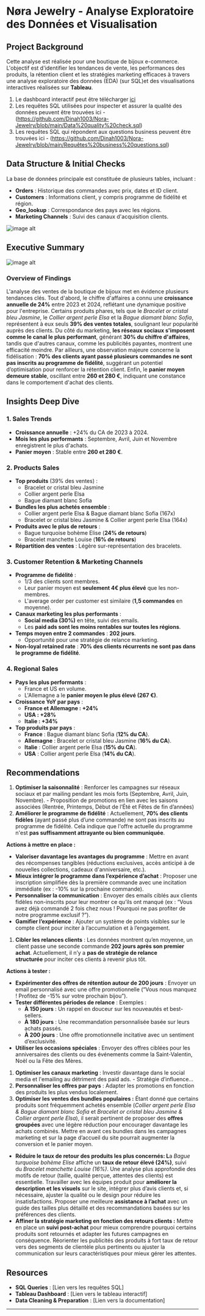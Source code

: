 # Nøra Jewelry - Analyse Exploratoire des Données et Visualisation

## **Project Background**

Cette analyse est réalisée pour une boutique de bijoux e-commerce. L'objectif est d'identifier les tendances de vente, les performances des produits, la rétention client et les stratégies marketing efficaces à travers une analyse exploratoire des données (EDA) (sur SQL)et des visualisations interactives réalisées sur **Tableau**.

1. Le dashboard interactif peut être télécharger [ici](https://public.tableau.com/authoring/NoraJewelryDashboard/Tableaudebord2#1)
2. Les requêtes SQL utilisées pour inspecter et assurer la qualité des données peuvent être trouvées ici - (https://github.com/Dinah1003/Nora-Jewelry/blob/main/Data%20quality%20check.sql)
3. Les requêtes SQL qui répondent aux questions business peuvent être trouvées ici - (https://github.com/Dinah1003/Nora-Jewelry/blob/main/Requêtes%20business%20questions.sql)

## **Data Structure & Initial Checks**

La base de données principale est constituée de plusieurs tables, incluant :

- **Orders** : Historique des commandes avec prix, dates et ID client.
- **Customers** : Informations client, y compris programme de fidélité et région.
- **Geo_lookup** : Correspondance des pays avec les régions.
- **Marketing Channels** : Suivi des canaux d'acquisition clients.

![image alt](https://github.com/Dinah1003/Nora-Jewelry/blob/564c15e263d54633c78bcdf24485d5d8897222b7/Data%20structure.jpg)

## **Executive Summary**

![image alt](https://github.com/Dinah1003/Nora-Jewelry/blob/7c9c125fab56f6a0c207e71bcf2fdd472d12f414/Dashboard.jpg)

### **Overview of Findings**

L'analyse des ventes de la boutique de bijoux met en évidence plusieurs tendances clés. Tout d'abord, le chiffre d'affaires a connu une **croissance annuelle de 24%** entre 2023 et 2024, reflétant une dynamique positive pour l'entreprise. Certains produits phares, tels que le *Bracelet or cristal bleu Jasmine*, le *Collier argent perle Elsa* et la *Bague diamant blanc Sofia*, représentent à eux seuls **39% des ventes totales**, soulignant leur popularité auprès des clients. Du côté du marketing, **les réseaux sociaux s'imposent comme le canal le plus performant**, générant **30% du chiffre d'affaires**, tandis que d'autres canaux, comme les publicités payantes, montrent une efficacité moindre. Par ailleurs, une observation majeure concerne la fidélisation : **70% des clients ayant passé plusieurs commandes ne sont pas inscrits au programme de fidélité**, suggérant un potentiel d’optimisation pour renforcer la rétention client. Enfin, le **panier moyen demeure stable**, oscillant entre **260 et 280 €**, indiquant une constance dans le comportement d'achat des clients.

## **Insights Deep Dive**

### **1. Sales Trends**

- **Croissance annuelle** : +24% du CA de 2023 à 2024.
- **Mois les plus performants** : Septembre, Avril, Juin et Novembre enregistrent le plus d'achats.
- **Panier moyen** : Stable entre **260 et 280 €**.

### **2. Products Sales**

- **Top produits** (39% des ventes) :
    - Bracelet or cristal bleu Jasmine
    - Collier argent perle Elsa
    - Bague diamant blanc Sofia
- **Bundles les plus achetés ensemble** :
    - Collier argent perle Elsa & Bague diamant blanc Sofia (167x)
    - Bracelet or cristal bleu Jasmine & Collier argent perle Elsa (164x)
- **Produits avec le plus de retours** :
    - Bague turquoise bohème Elise (**24% de retours**)
    - Bracelet manchette Louise (**16% de retours**)
- **Répartition des ventes** : Légère sur-représentation des bracelets.

### **3. Customer Retention & Marketing Channels**

- **Programme de fidélité** :
    - 1/3 des clients sont membres.
    - Leur panier moyen est **seulement 4€ plus élevé** que les non-membres.
    - L'average order per customer est similaire (**1,5 commandes** en moyenne).
- **Canaux marketing les plus performants** :
    - **Social media (30%)** en tête, suivi des emails.
    - Les **paid ads sont les moins rentables sur toutes les régions**.
- **Temps moyen entre 2 commandes** : **202 jours**.
    - Opportunité pour une stratégie de relance marketing.
- **Non-loyal retained rate** : **70% des clients récurrents ne sont pas dans le programme de fidélité**.

### **4. Regional Sales**

- **Pays les plus performants** :
    - France et US en volume.
    - L'Allemagne a le **panier moyen le plus élevé (267 €)**.
- **Croissance YoY par pays** :
    - **France et Allemagne : +24%**
    - **USA : +28%**
    - **Italie : +34%**
- **Top produits par pays** :
    - **France** : Bague diamant blanc Sofia (**12% du CA**).
    - **Allemagne** : Bracelet or cristal bleu Jasmine (**16% du CA**).
    - **Italie** : Collier argent perle Elsa (**15% du CA**).
    - **USA** : Collier argent perle Elsa (**14% du CA**).

## **Recommendations**

1. **Optimiser la saisonnalité** : Renforcer les campagnes sur réseaux sociaux et par mailing pendant les mois forts (Septembre, Avril, Juin, Novembre). - Proposition de promotions en lien avec les saisons associées (Rentrée, Printemps, Début de l’Été et Fêtes de fin d’années)
2. **Améliorer le programme de fidélité** : Actuellement, **70% des clients fidèles** (ayant passé plus d’une commande) ne sont pas inscrits au programme de fidélité. Cela indique que l'offre actuelle du programme n'est **pas suffisamment attrayante ou bien communiquée**.

**Actions à mettre en place :**

- **Valoriser davantage les avantages du programme** : Mettre en avant des récompenses tangibles (réductions exclusives, accès anticipé à de nouvelles collections, cadeaux d'anniversaire, etc.).
- **Mieux intégrer le programme dans l’expérience d’achat** : Proposer une inscription simplifiée dès la première commande avec une incitation immédiate (ex : -10% sur la prochaine commande).
- **Personnaliser la communication** : Envoyer des emails ciblés aux clients fidèles non-inscrits pour leur montrer ce qu’ils ont manqué (ex : “Vous avez déjà commandé 2 fois chez nous ! Pourquoi ne pas profiter de notre programme exclusif ?”).
- **Gamifier l’expérience** : Ajouter un système de points visibles sur le compte client pour inciter à l’accumulation et à l’engagement.
1. **Cibler les relances clients** : Les données montrent qu’en moyenne, un client passe une seconde commande **202 jours après son premier achat**. Actuellement, il n’y a **pas de stratégie de relance structurée** pour inciter ces clients à revenir plus tôt.

**Actions à tester :**

- **Expérimenter des offres de rétention autour de 200 jours** : Envoyer un email personnalisé avec une offre promotionnelle (“Vous nous manquez ! Profitez de -15% sur votre prochain bijou”).
- **Tester différentes périodes de relance** : Exemples :
    - **À 150 jours** : Un rappel en douceur sur les nouveautés et best-sellers.
    - **À 180 jours** : Une recommandation personnalisée basée sur leurs achats passés.
    - **À 200 jours** : Une offre promotionnelle incitative avec un sentiment d’exclusivité.
- **Utiliser les occasions spéciales** : Envoyer des offres ciblées pour les anniversaires des clients ou des événements comme la Saint-Valentin, Noël ou la Fête des Mères.
1. **Optimiser les canaux marketing** : Investir davantage dans le social media et l'emailing au détriment des paid ads. - Stratégie d’influence…
2. **Personnaliser les offres par pays** : Adapter les promotions en fonction des produits les plus vendus localement.
3. **Optimiser les ventes des bundles populaires :** Étant donné que certains produits sont fréquemment achetés ensemble (*Collier argent perle Elsa & Bague diamant blanc Sofia* et *Bracelet or cristal bleu Jasmine & Collier argent perle Elsa*), il serait pertinent de proposer des **offres groupées** avec une légère réduction pour encourager davantage les achats combinés. Mettre en avant ces bundles dans les campagnes marketing et sur la page d’accueil du site pourrait augmenter la conversion et le panier moyen.
- **Réduire le taux de retour des produits les plus concernés: L**a *Bague turquoise bohème Elise* affiche un **taux de retour élevé (24%)**, suivi du *Bracelet manchette Louise (16%)*. Une analyse plus approfondie des motifs de retour (taille, qualité perçue, attentes des clients) est essentielle. Travailler avec les équipes produit pour **améliorer la description et les visuels** sur le site, intégrer plus d’avis clients et, si nécessaire, ajuster la qualité ou le design pour réduire les insatisfactions. Proposer une meilleure **assistance à l’achat** avec un guide des tailles plus détaillé et des recommandations basées sur les préférences des clients.
- **Affiner la stratégie marketing en fonction des retours clients :** Mettre en place un **suivi post-achat** pour mieux comprendre pourquoi certains produits sont retournés et adapter les futures campagnes en conséquence. Réorienter les publicités des produits à fort taux de retour vers des segments de clientèle plus pertinents ou ajuster la communication sur leurs caractéristiques pour mieux gérer les attentes.

## **Resources**

- **SQL Queries** : [Lien vers les requêtes SQL]
- **Tableau Dashboard** : [Lien vers le tableau interactif]
- **Data Cleaning & Preparation** : [Lien vers la documentation]

---
